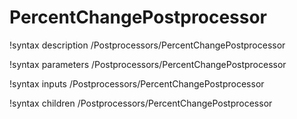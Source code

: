 <!-- MOOSE Documentation Stub: Remove this when content is added. -->

# PercentChangePostprocessor

!syntax description /Postprocessors/PercentChangePostprocessor

!syntax parameters /Postprocessors/PercentChangePostprocessor

!syntax inputs /Postprocessors/PercentChangePostprocessor

!syntax children /Postprocessors/PercentChangePostprocessor
